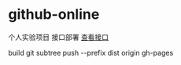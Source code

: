 # github-online

个人实验项目
接口部署
[查看接口](https://vercel.com/pnfeathers-projects/health-diary-api)

build
git subtree push --prefix dist origin gh-pages
